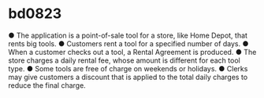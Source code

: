 # bd0823

● The application is a point-of-sale tool for a store, like Home Depot, that rents big tools.
● Customers rent a tool for a specified number of days.
● When a customer checks out a tool, a Rental Agreement is produced.
● The store charges a daily rental fee, whose amount is different for each tool type.
● Some tools are free of charge on weekends or holidays.
● Clerks may give customers a discount that is applied to the total daily charges to reduce the final
charge.
